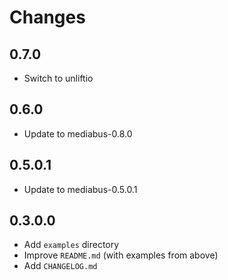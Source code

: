 # Changes

## 0.7.0

* Switch to unliftio

## 0.6.0

* Update to mediabus-0.8.0

## 0.5.0.1

* Update to mediabus-0.5.0.1

## 0.3.0.0

* Add `examples` directory
* Improve `README.md` (with examples from above)
* Add `CHANGELOG.md`

